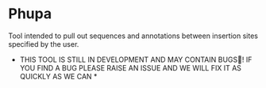 # Phupa
Tool intended to pull out sequences and annotations between insertion sites specified by the user.

* THIS TOOL IS STILL IN DEVELOPMENT AND MAY CONTAIN BUGS🐛! IF YOU FIND A BUG PLEASE RAISE AN ISSUE AND WE WILL FIX IT AS QUICKLY AS WE CAN *
